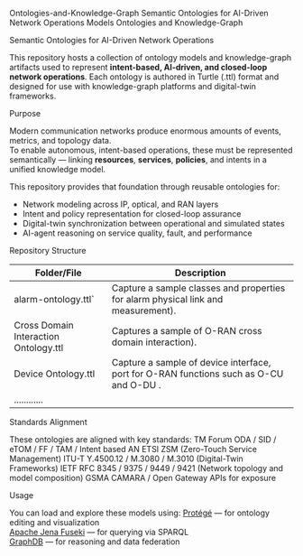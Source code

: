 Ontologies-and-Knowledge-Graph
Semantic Ontologies for AI-Driven Network Operations Models
Ontologies and Knowledge-Graph

Semantic Ontologies for AI-Driven Network Operations

This repository hosts a collection of ontology models and knowledge-graph artifacts used to represent **intent-based, AI-driven, and closed-loop network operations**. Each ontology is authored in Turtle (.ttl) format and designed for use with knowledge-graph platforms and digital-twin frameworks.

Purpose

Modern communication networks produce enormous amounts of events, metrics, and topology data.  
To enable autonomous, intent-based operations, these must be represented semantically — linking **resources**, **services**, **policies**, and intents in a unified knowledge model.  

This repository provides that foundation through reusable ontologies for:
- Network modeling across IP, optical, and RAN layers  
- Intent and policy representation for closed-loop assurance  
- Digital-twin synchronization between operational and simulated states  
- AI-agent reasoning on service quality, fault, and performance

Repository Structure

| Folder/File | Description |
|--------------|-------------|
| alarm-ontology.ttl` | Capture a sample classes and properties for alarm physical link and measurement). |
| Cross Domain Interaction Ontology.ttl | Captures a sample of O-RAN cross domain interaction). |
| Device Ontology.ttl | Capture a sample of device interface, port for O-RAN functions such as O-CU and O-DU . |
| ............ |

Standards Alignment

These ontologies are aligned with key standards:
TM Forum ODA / SID / eTOM / FF / TAM / Intent based AN
ETSI ZSM (Zero-Touch Service Management)
ITU-T Y.4500.12 / M.3080 / M.3010 (Digital-Twin Frameworks)
IETF RFC 8345 / 9375 / 9449 / 9421  (Network topology and model composition)
GSMA CAMARA / Open Gateway APIs for exposure

Usage

You can load and explore these models using:
[Protégé](https://protege.stanford.edu/) — for ontology editing and visualization  
[Apache Jena Fuseki](https://jena.apache.org/) — for querying via SPARQL  
[GraphDB](https://www.ontotext.com/products/graphdb/) — for reasoning and data federation  
